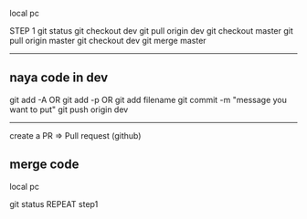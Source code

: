 local pc

STEP 1
git status
git checkout dev
git pull origin dev
git checkout master
git pull origin master
git checkout dev
git merge master

-------------

naya code in dev
----------
git add -A OR git add -p OR git add filename
git commit -m "message you want to put"
git push origin dev


----
create a PR => Pull request (github)

merge code
---------

local pc

git status
REPEAT step1